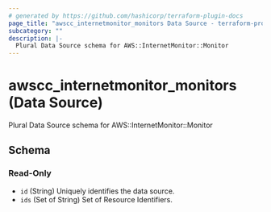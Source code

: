 ```yaml
---
# generated by https://github.com/hashicorp/terraform-plugin-docs
page_title: "awscc_internetmonitor_monitors Data Source - terraform-provider-awscc"
subcategory: ""
description: |-
  Plural Data Source schema for AWS::InternetMonitor::Monitor
---
```


# awscc_internetmonitor_monitors (Data Source)

Plural Data Source schema for AWS::InternetMonitor::Monitor



<!-- schema generated by tfplugindocs -->
## Schema

### Read-Only

- `id` (String) Uniquely identifies the data source.
- `ids` (Set of String) Set of Resource Identifiers.


